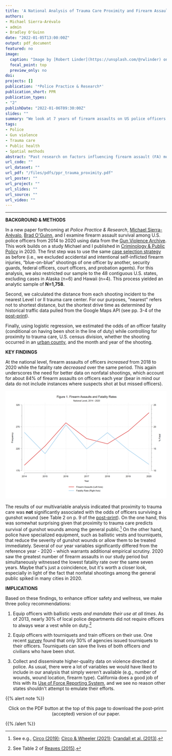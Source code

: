 ```yaml
---
title: 'A National Analysis of Trauma Care Proximity and Firearm Assault Survival among U.S. Police'
authors:
- Michael Sierra-Arévalo
- admin
- Bradley O'Guinn
date: "2022-01-05T13:00:00Z"
output: pdf_document
featured: no
image:
  caption: "Image by [Robert Linder](https://unsplash.com/@rwlinder) on [Unsplash](https://unsplash.com/photos/IV6Ge9vzmHE)"
  focal_point: top
  preview_only: no
doi: 
projects: []
publication: '*Police Practice & Research*'
publication_short: PPR
publication_types: 
- "2"
publishDate: "2022-01-06T09:30:00Z"
slides: ""
summary: "We look at 7 years of firearm assaults on US police officers and find that proximity to trauma care is not significantly associated with odds of survival."
tags:
- Police
- Gun violence
- Trauma care
- Public health
- Spatial methods
abstract: "Past research on factors influencing firearm assault (FA) mortality have not focused on police officers who, compared to other U.S. workers and the general public, experience especially high rates of firearm victimization. This study focuses on this unique population of FA victims and examines the relationship between travel time to the nearest trauma care facility and the probability of survival among officers shot on duty. Combining data on trauma care center location and 7 years of data on U.S. police officers fatally or non-fatally assaulted with a firearm, we use logistic regression to model the probability of FA fatality among police by proximity of the FA to the nearest trauma care facility. We find that travel time to trauma care was not associated with reduced FA mortality among police from 2014 to 2020. FA mortality was significantly lower in 2020 than the six years prior."
url_code: ""
url_dataset: ""
url_pdf: "/files/pdfs/ppr_trauma_proximity.pdf"
url_poster: ""
url_project: ""
url_slides: ""
url_source: ""
url_video: ""
---
```



***************

**BACKGROUND & METHODS**

In a new paper forthcoming at *Police Practice & Research*, [Michael Sierra-Arévalo](https://twitter.com/michaelsierraa), [Brad O'Guinn](https://twitter.com/BradOguinn), and I examine firearm assault survival among U.S. police officers from 2014 to 2020 using data from the [Gun Violence Archive](https://www.gunviolencearchive.org/). This work builds on a study Michael and I published in [Criminology & Public Policy](https://onlinelibrary.wiley.com/doi/10.1111/1745-9133.12507) in 2020. The first step was to use the same [case selection strategy](https://jnix.netlify.app/post/post10-gvaanalysis/) as before (i.e., we excluded accidental and intentional self-inflicted firearm injuries, “blue-on-blue” shootings of one officer by another, security guards, federal officers, court officers, and probation agents). For this analysis, we also restricted our sample to the 48 contiguous U.S. states, excluding cases in Alaska (n=6) and Hawaii (n=4). This process yielded an analytic sample of **N=1,758**.

Second, we calculated the distance from each shooting incident to the nearest Level I or II trauma care center. For our purposes, "nearest" refers not to shortest distance, but the shortest drive time as determined by historical traffic data pulled from the Google Maps API (see pp. 3-4 of the [post-print](https://jnix.netlify.app/files/pdfs/ppr_trauma_proximity.pdf)). 

Finally, using logistic regression, we estimated the odds of an officer fatality (conditional on having been shot in the line of duty) while controlling for proximity to trauma care, U.S. census division, whether the shooting occurred in an [urban county](https://www.ers.usda.gov/data-products/rural-urban-continuum-codes.aspx), and the month and year of the shooting. 

**KEY FINDINGS**

At the national level, firearm assaults of officers *increased* from 2018 to 2020 while the fatality rate *decreased* over the same period. This again underscores the need for better data on nonfatal shootings, which account for about 84% of firearm assaults on officers each year (bear in mind our data do not include instances where suspects shot at but missed officers). 

![fig1](fig1.png)

The results of our multivariable analysis indicated that proximity to trauma care was **not** significantly associated with the odds of officers surviving a gunshot wound (see Table 2 on p. 9 of the [post-print](https://jnix.netlify.app/files/pdfs/ppr_trauma_proximity.pdf)). On the one hand, this was somewhat surprising given that proximity to trauma care predicts survival of gunshot wounds among the general public.[^1] On the other hand, police have specialized equipment, such as ballistic vests and tourniquets, that reduce the severity of gunshot wounds or allow them to be treated immediately. Several of our year variables significantly differed from the reference year - 2020 - which warrants additional empirical scrutiny. 2020 saw the greatest number of firearm assaults in our study period but simultaneously witnessed the lowest fatality rate over the same seven years. Maybe that's just a coincidence, but it's worth a closer look, especially in light of the fact that nonfatal shootings among the general public spiked in many cities in 2020.

**IMPLICATIONS**

Based on these findings, to enhance officer safety and wellness, we make three policy recommendations:

1. Equip officers with ballistic vests *and mandate their use at all times*. As of 2013, nearly 30% of local police departments did not require officers to always wear a vest while on duty.[^2] 

2. Equip officers with tourniquets and train officers on their use. One recent [survey](https://doi.org/10.7205/MILMED-D-14-00470) found that only 30% of agencies issued tourniquets to their officers. Tourniquets can save the lives of both officers *and* civilians who have been shot. 

3. Collect and disseminate higher-quality data on violence directed at police. As usual, there were a lot of variables we would have liked to include in our analysis that simply weren't available (e.g., number of wounds, wound location, firearm type). California does a good job of this with its [Use of Force Reporting System](https://openjustice.doj.ca.gov/data), and we see no reason other states shouldn't attempt to emulate their efforts. 

{{% alert note %}}
<p style="text-align:center"> Click on the PDF button at the top of this page to download the post-print (accepted) version of our paper.</p>
{{% /alert %}}

[^1]: See e.g., [Circo (2019)](https://doi.org/10.1136/injuryprev-2019-043180); [Circo & Wheeler (2021)](https://doi.org/10.1007/s12061-020-09362-3); [Crandall et al. (2013)](https://doi.org/10.2105/AJPH.2013.301223).

[^2]: See Table 2 of [Reaves (2015)](https://www.bjs.gov/content/pub/pdf/lpd13et.pdf). 